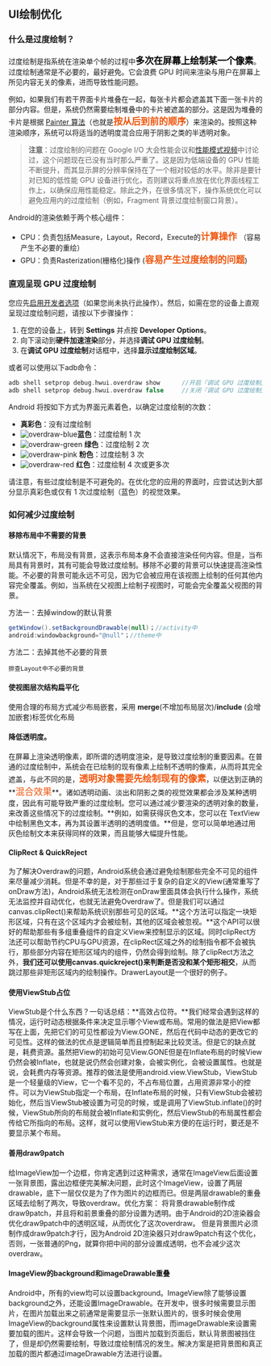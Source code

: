 ## UI绘制优化

### 什么是过度绘制？

过度绘制是指系统在渲染单个帧的过程中<span style="font-size: 18px;color:#000">**多次在屏幕上绘制某一个像素**</span>。过度绘制通常是不必要的，最好避免。它会浪费 GPU 时间来渲染与用户在屏幕上所见内容无关的像素，进而导致性能问题。

例如，如果我们有若干界面卡片堆叠在一起，每张卡片都会遮盖其下面一张卡片的部分内容。但是，系统仍然需要绘制堆叠中的卡片被遮盖的部分。这是因为堆叠的卡片是根据 [Painter 算法](https://en.wikipedia.org/wiki/Painter's_algorithm)（也就是<span style="font-size: 18px;color:#ef570e">**按从后到前的顺序**</span>）来渲染的。按照这种渲染顺序，系统可以将适当的透明度混合应用于阴影之类的半透明对象。

> **注意**：过度绘制的问题在 Google I/O 大会性能会议和[性能模式视频](https://www.youtube.com/watch?v=vkTn3Ule4Ps&hl=zh-cn)中讨论过，这个问题现在已没有当时那么严重了。这是因为低端设备的 GPU 性能不断提升，而其显示屏的分辨率保持在了一个相对较低的水平。除非是要针对已知的低性能 GPU 设备进行优化，否则建议将重点放在优化界面线程工作上，以确保应用性能稳定。除此之外，在很多情况下，操作系统优化可以避免应用内的过度绘制（例如，Fragment 背景过度绘制窗口背景）。

Android的渲染依赖于两个核心组件：

- CPU：负责包括Measure，Layout，Record，Execute的<span style="font-size: 18px;color:#ef570e">**计算操作** </span>（容易产生不必要的重绘）
- GPU：负责Rasterization(栅格化)操作 (<span style="font-size: 18px;color:#ef570e">**容易产生过度绘制的问题**</span>)

### 直观呈现 GPU 过度绘制

您应先[启用开发者选项](https://developer.android.com/studio/debug/dev-options?hl=zh-cn#enable)（如果您尚未执行此操作）。然后，如需在您的设备上直观呈现过度绘制问题，请按以下步骤操作：

1. 在您的设备上，转到 **Settings** 并点按 **Developer Options**。
2. 向下滚动到**硬件加速渲染**部分，并选择**调试 GPU 过度绘制**。
3. 在**调试 GPU 过度绘制**对话框中，选择**显示过度绘制区域**。

或者可以使用以下adb命令：

```kotlin
adb shell setprop debug.hwui.overdraw show      //开启『调试 GPU 过度绘制』
adb shell setprop debug.hwui.overdraw false		//关闭『调试 GPU 过度绘制』	
```

Android 将按如下方式为界面元素着色，以确定过度绘制的次数：

- **真彩色**：没有过度绘制
- ![overdraw-blue](https://gitee.com/leeyhDev/TyporaImages/raw/master/images/20200602092106-608124.png)**蓝色**：过度绘制 1 次
- ![overdraw-green](https://gitee.com/leeyhDev/TyporaImages/raw/master/images/20200602092219-108132.png) **绿色**：过度绘制 2 次
- ![overdraw-pink](https://gitee.com/leeyhDev/TyporaImages/raw/master/images/20200602092221-145674.png) **粉色**：过度绘制 3 次
- ![overdraw-red](https://gitee.com/leeyhDev/TyporaImages/raw/master/images/20200602092223-255485.png) **红色**：过度绘制 4 次或更多次

请注意，有些过度绘制是不可避免的。在优化您的应用的界面时，应尝试达到大部分显示真彩色或仅有 1 次过度绘制（蓝色）的视觉效果。

### 如何减少过度绘制

#### 移除布局中不需要的背景

 默认情况下，布局没有背景，这表示布局本身不会直接渲染任何内容。但是，当布局具有背景时，其有可能会导致过度绘制。移除不必要的背景可以快速提高渲染性能。不必要的背景可能永远不可见，因为它会被应用在该视图上绘制的任何其他内容完全覆盖。例如，当系统在父视图上绘制子视图时，可能会完全覆盖父视图的背景。

方法一：去掉window的默认背景

```java
getWindow().setBackgroundDrawable(null)；//activity中
android:windowbackground="@null"；//theme中
```

方法二：去掉其他不必要的背景

```
排查Layout中不必要的背景
```

#### 使视图层次结构扁平化

使用合理的布局方式减少布局嵌套，采用 **merge**(不增加布局层次)/**include** (会增加嵌套)标签优化布局

#### 降低透明度。

在屏幕上渲染透明像素，即所谓的透明度渲染，是导致过度绘制的重要因素。在普通的过度绘制中，系统会在已绘制的现有像素上绘制不透明的像素，从而将其完全遮盖，与此不同的是，<span style="font-size: 18px;color:#ef570e">**透明对象需要先绘制现有的像素**</span>，以便达到正确的**<span style="font-size: 18px;color:#ef570e">混合效果</span>**。诸如透明动画、淡出和阴影之类的视觉效果都会涉及某种透明度，因此有可能导致严重的过度绘制。您可以通过减少要渲染的透明对象的数量，来改善这些情况下的过度绘制。**例如，如需获得灰色文本，您可以在 TextView 中绘制黑色文本，再为其设置半透明的透明度值。**但是，您可以简单地通过用灰色绘制文本来获得同样的效果，而且能够大幅提升性能。

#### ClipRect & QuickReject

 为了解决Overdraw的问题，Android系统会通过避免绘制那些完全不可见的组件来尽量减少消耗。但是不幸的是，对于那些过于复杂的自定义的View(通常重写了onDraw方法)，Android系统无法检测在onDraw里面具体会执行什么操作，系统无法监控并自动优化，也就无法避免Overdraw了。但是我们可以通过canvas.clipRect()来帮助系统识别那些可见的区域。**这个方法可以指定一块矩形区域，只有在这个区域内才会被绘制，其他的区域会被忽视。**这个API可以很好的帮助那些有多组重叠组件的自定义View来控制显示的区域。同时clipRect方法还可以帮助节约CPU与GPU资源，在clipRect区域之外的绘制指令都不会被执行，那些部分内容在矩形区域内的组件，仍然会得到绘制。除了clipRect方法之外，**我们还可以使用canvas.quickreject()来判断是否没和某个矩形相交**，从而跳过那些非矩形区域内的绘制操作。DrawerLayout是一个很好的例子。

#### 使用ViewStub占位

 ViewStub是个什么东西？一句话总结：**高效占位符。**我们经常会遇到这样的情况，运行时动态根据条件来决定显示哪个View或布局。常用的做法是把View都写在上面，先把它们的可见性都设为View.GONE，然后在代码中动态的更改它的可见性。这样的做法的优点是逻辑简单而且控制起来比较灵活。但是它的缺点就是，耗费资源。虽然把View的初始可见View.GONE但是在Inflate布局的时候View仍然会被Inflate，也就是说仍然会创建对象，会被实例化，会被设置属性。也就是说，会耗费内存等资源。推荐的做法是使用android.view.ViewStub，ViewStub是一个轻量级的View，它一个看不见的，不占布局位置，占用资源非常小的控件。可以为ViewStub指定一个布局，在Inflate布局的时候，只有ViewStub会被初始化，然后当ViewStub被设置为可见的时候，或是调用了ViewStub.inflate()的时候，ViewStub所向的布局就会被Inflate和实例化，然后ViewStub的布局属性都会传给它所指向的布局。这样，就可以使用ViewStub来方便的在运行时，要还是不要显示某个布局。

#### 善用draw9patch

 给ImageView加一个边框，你肯定遇到过这种需求，通常在ImageView后面设置一张背景图，露出边框便完美解决问题，此时这个ImageView，设置了两层drawable，底下一层仅仅是为了作为图片的边框而已。但是两层drawable的重叠区域去绘制了两次，导致overdraw。优化方案： 将背景drawable制作成draw9patch，并且将和前景重叠的部分设置为透明。由于Android的2D渲染器会优化draw9patch中的透明区域，从而优化了这次overdraw。 但是背景图片必须制作成draw9patch才行，因为Android 2D渲染器只对draw9patch有这个优化，否则，一张普通的Png，就算你把中间的部分设置成透明，也不会减少这次overdraw。

#### ImageView的background和imageDrawable重叠

 Android中，所有的view均可以设置background。ImageView除了能够设置background之外，还能设置ImageDrawable。在开发中，很多时候需要显示图片，在图片加载出来之前通常是需要显示一张默认图片的，很多时候会使用ImageView的background属性来设置默认背景图，而imageDrawable来设置需要加载的图片。这样会导致一个问题，当图片加载到页面后，默认背景图被挡住了，但是却仍然需要绘制，导致过度绘制情况的发生。解决方案是把背景图和真正加载的图片都通过imageDrawable方法进行设置。

